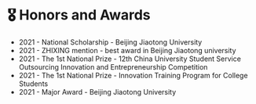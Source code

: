 # 🎖 Honors and Awards
- 2021 - National Scholarship - Beijing Jiaotong University
- 2021 - ZHIXING mention - best award in Beijing Jiaotong university
- 2021 - The 1st National Prize - 12th China University Student Service Outsourcing Innovation and Entrepreneurship Competition
- 2021 - The 1st National Prize - Innovation Training Program for College Students
- 2021 - Major Award - Beijing Jiaotong University